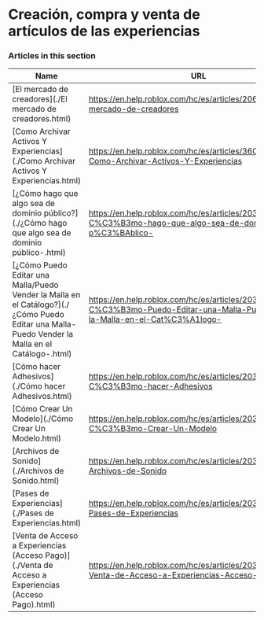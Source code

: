 # Creación, compra y venta de artículos de las experiencias  
### Articles in this section
Name|URL
-|-
[El mercado de creadores](./El mercado de creadores.html) |https://en.help.roblox.com/hc/es/articles/206580683-El-mercado-de-creadores
[Como Archivar Activos Y Experiencias](./Como Archivar Activos Y Experiencias.html) |https://en.help.roblox.com/hc/es/articles/360031253052-Como-Archivar-Activos-Y-Experiencias
[¿Cómo hago que algo sea de dominio público?](./¿Cómo hago que algo sea de dominio público-.html) |https://en.help.roblox.com/hc/es/articles/203313230--C%C3%B3mo-hago-que-algo-sea-de-dominio-p%C3%BAblico-
[¿Cómo Puedo Editar una Malla/Puedo Vender la Malla en el Catálogo?](./¿Cómo Puedo Editar una Malla-Puedo Vender la Malla en el Catálogo-.html) |https://en.help.roblox.com/hc/es/articles/203313250--C%C3%B3mo-Puedo-Editar-una-Malla-Puedo-Vender-la-Malla-en-el-Cat%C3%A1logo-
[Cómo hacer Adhesivos](./Cómo hacer Adhesivos.html) |https://en.help.roblox.com/hc/es/articles/203313930-C%C3%B3mo-hacer-Adhesivos
[Cómo Crear Un Modelo](./Cómo Crear Un Modelo.html) |https://en.help.roblox.com/hc/es/articles/203313910-C%C3%B3mo-Crear-Un-Modelo
[Archivos de Sonido](./Archivos de Sonido.html) |https://en.help.roblox.com/hc/es/articles/203314070-Archivos-de-Sonido
[Pases de Experiencias](./Pases de Experiencias.html) |https://en.help.roblox.com/hc/es/articles/203314040-Pases-de-Experiencias
[Venta de Acceso a Experiencias (Acceso Pago)](./Venta de Acceso a Experiencias (Acceso Pago).html) |https://en.help.roblox.com/hc/es/articles/203314090-Venta-de-Acceso-a-Experiencias-Acceso-Pago-